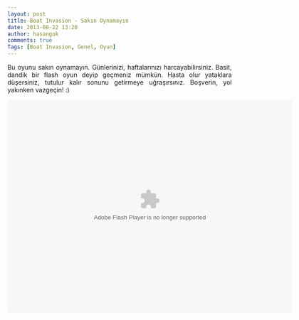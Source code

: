 ```yaml
---
layout: post
title: Boat Invasion - Sakın Oynamayın
date: 2013-08-22 13:20
author: hasangok
comments: true
Tags: [Boat Invasion, Genel, Oyun]
---
```

<p style="text-align: justify;">Bu oyunu sakın oynamayın. Günlerinizi, haftalarınızı harcayabilirsiniz. Basit, dandik bir flash oyun deyip geçmeniz mümkün. Hasta olur yataklara düşersiniz, tutulur kalır sonunu getirmeye uğraşırsınız. Boşverin, yol yakınken vazgeçin! :)</p>
<p style="text-align: justify;">
<object width="640" height="480" classid="clsid:d27cdb6e-ae6d-11cf-96b8-444553540000" codebase="http://download.macromedia.com/pub/shockwave/cabs/flash/swflash.cab#version=6,0,40,0"><param name="SRC" value="http://gamecdn.gamepilot.com/data/1/4/6/14699.swf" /><param name="src" value="http://gamecdn.gamepilot.com/data/1/4/6/14699.swf" /><embed width="640" height="480" type="application/x-shockwave-flash" src="http://gamecdn.gamepilot.com/data/1/4/6/14699.swf" SRC="http://gamecdn.gamepilot.com/data/1/4/6/14699.swf" /> </object></p>
